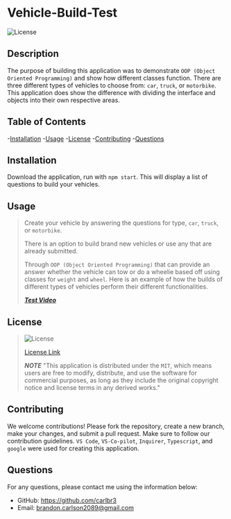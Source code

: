 # Vehicle-Build-Test
![License](https://img.shields.io/badge/License-MIT-yellow.svg)

## Description
The purpose of building this application was to demonstrate `OOP (Object Oriented Programming)` and show how different classes function. There are three different types of vehicles to choose from: `car`, `truck`, or `motorbike`. This application does show the difference with dividing the interface and objects into their own respective areas. 

## Table of Contents
-[Installation](#installation)
-[Usage](#usage)
-[License](#license)
-[Contributing](#contributing)
-[Questions](#questions)

## Installation
Download the application, run with `npm start`. This will display a list of questions to build your vehicles.

## Usage
>Create your vehicle by answering the questions for type, `car`, `truck`, or `motorbike`. 
>
>There is an option to build brand new vehicles or use any that are already submitted. 
>
>Through `OOP (Object Oriented Programming)` that can provide an answer whether the vehicle can tow or do a wheelie based off using classes for `weight` and `wheel`. Here is an example of how the builds of different types of vehicles perform their different functionalities. 
>
>[***Test Video***](https://drive.google.com/file/d/1WwAg_R4XFckuzblO1gcSrXEf-EmOKiFX/view)

## License 
>![License](https://img.shields.io/badge/License-MIT-yellow.svg)
>
>[License Link](https://opensource.org/licenses/MIT)
>
> ***NOTE***
> "This application is distributed under the `MIT`, which means users are free to modify, distribute, and use the software for commercial purposes, as long as they include the original copyright notice and license terms in any derived works."

## Contributing
We welcome contributions! Please fork the repository, create a new branch, make your changes, and submit a pull request. Make sure to follow our contribution guidelines. `VS Code`, `VS-Co-pilot`, `Inquirer`, `Typescript`, and `google` were used for creating this application. 

## Questions
For any questions, please contact me using the information below: 
- GitHub: https://github.com/carlbr3
- Email: [brandon.carlson2089@gmail.com](mailto:brandon.carlson2089@gmail.com)
